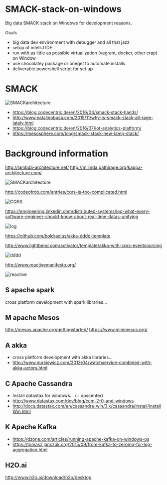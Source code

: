 # SMACK-stack-on-windows

Big data SMACK stack on Windows for development reasons. 

Goals
* big data dev environment with debugger and all that jazz
* setup of intelliJ IDE
* run with as little as possible virtualization (vagrant, docker, other crap) on Window
* use chocolatey package or oneget to automate installs
* deliverable powershell script for set up

# SMACK
![SMACKarchitecture](https://1.bp.blogspot.com/-cbI_Y6FV6vs/VuKCw7s43eI/AAAAAAAAYOA/BjufOAmbk4I30R17clsncPSjNxvbX7FYA/s1600/%255Bie%2Blondon%2Bnov15%255D%2BFast%2BData%2Band%2BStreaming%2BAnalytics%2B%25282%2529.png)
* https://blog.codecentric.de/en/2016/04/smack-stack-hands/
* http://www.natalinobusa.com/2015/11/why-is-smack-stack-all-rage-lately.html
* https://blog.codecentric.de/en/2016/07/iot-analytics-platform/
* https://mesosphere.com/blog/smack-stack-new-lamp-stack/

# Background information

http://lambda-architecture.net/
http://milinda.pathirage.org/kappa-architecture.com/

![SMACKarchitecture](http://lambda-architecture.net/img/la-overview_small.png)

http://codeofrob.com/entries/cqrs-is-too-complicated.html

![CQRS](http://codeofrob.com/images/internal_codeofrob_com/DDDOverview_big.jpg)

https://engineering.linkedin.com/distributed-systems/log-what-every-software-engineer-should-know-about-real-time-datas-unifying

![log](https://content.linkedin.com/content/dam/engineering/en-us/blog/migrated/log_subscription.png)

https://github.com/boldradius/akka-dddd-template

http://www.lightbend.com/activator/template/akka-with-cqrs-eventsourcing

![dddd](http://www.lightbend.com/activator/template/akka-with-cqrs-eventsourcing/tutorial/images/cqrs.png)

http://www.reactivemanifesto.org/

![reactive](http://www.reactivemanifesto.org/images/reactive-traits.svg)

 
## S apache spark
cross platform development with spark libraries...

## M apache Mesos
http://mesos.apache.org/gettingstarted/
https://www.minimesos.org/

## A akka
* cross platform development with akka libraries...
* http://www.nurkiewicz.com/2013/04/watchservice-combined-with-akka-actors.html

## C Apache Cassandra
* Install datastax for windows... (+ opscenter)
* http://www.datastax.com/dev/blog/ccm-2-0-and-windows
* http://docs.datastax.com/en/cassandra_win/3.x/cassandra/install/installWin.html

## K Apache Kafka
* https://dzone.com/articles/running-apache-kafka-on-windows-os
* https://tomasz.janczuk.org/2015/09/from-kafka-to-zeromq-for-log-aggregation.html

## H2O.ai

http://www.h2o.ai/download/h2o/desktop
